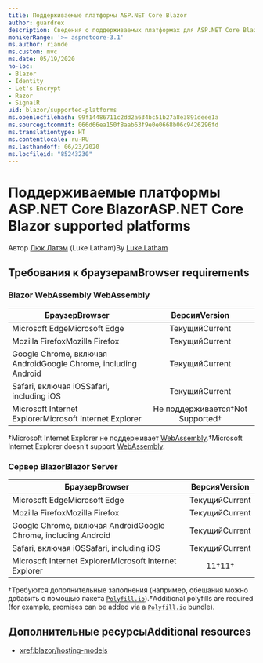 ```yaml
---
title: Поддерживаемые платформы ASP.NET Core Blazor
author: guardrex
description: Сведения о поддерживаемых платформах для ASP.NET Core Blazor.
monikerRange: '>= aspnetcore-3.1'
ms.author: riande
ms.custom: mvc
ms.date: 05/19/2020
no-loc:
- Blazor
- Identity
- Let's Encrypt
- Razor
- SignalR
uid: blazor/supported-platforms
ms.openlocfilehash: 99f14486711c2dd2a634bc51b27a8e3891deee1a
ms.sourcegitcommit: 066d66ea150f8aab63f9e0e0668b06c9426296fd
ms.translationtype: HT
ms.contentlocale: ru-RU
ms.lasthandoff: 06/23/2020
ms.locfileid: "85243230"
---
```

# <a name="aspnet-core-blazor-supported-platforms"></a><span data-ttu-id="b344c-103">Поддерживаемые платформы ASP.NET Core Blazor</span><span class="sxs-lookup"><span data-stu-id="b344c-103">ASP.NET Core Blazor supported platforms</span></span>

<span data-ttu-id="b344c-104">Автор [Люк Латэм](https://github.com/guardrex) (Luke Latham)</span><span class="sxs-lookup"><span data-stu-id="b344c-104">By [Luke Latham](https://github.com/guardrex)</span></span>

## <a name="browser-requirements"></a><span data-ttu-id="b344c-105">Требования к браузерам</span><span class="sxs-lookup"><span data-stu-id="b344c-105">Browser requirements</span></span>

### <a name="blazor-webassembly"></a>Blazor<span data-ttu-id="b344c-106"> WebAssembly</span><span class="sxs-lookup"><span data-stu-id="b344c-106"> WebAssembly</span></span>

| <span data-ttu-id="b344c-107">Браузер</span><span class="sxs-lookup"><span data-stu-id="b344c-107">Browser</span></span>                          | <span data-ttu-id="b344c-108">Версия</span><span class="sxs-lookup"><span data-stu-id="b344c-108">Version</span></span>               |
| -------------------------------- | :-------------------: |
| <span data-ttu-id="b344c-109">Microsoft Edge</span><span class="sxs-lookup"><span data-stu-id="b344c-109">Microsoft Edge</span></span>                   | <span data-ttu-id="b344c-110">Текущий</span><span class="sxs-lookup"><span data-stu-id="b344c-110">Current</span></span>               |
| <span data-ttu-id="b344c-111">Mozilla Firefox</span><span class="sxs-lookup"><span data-stu-id="b344c-111">Mozilla Firefox</span></span>                  | <span data-ttu-id="b344c-112">Текущий</span><span class="sxs-lookup"><span data-stu-id="b344c-112">Current</span></span>               |
| <span data-ttu-id="b344c-113">Google Chrome, включая Android</span><span class="sxs-lookup"><span data-stu-id="b344c-113">Google Chrome, including Android</span></span> | <span data-ttu-id="b344c-114">Текущий</span><span class="sxs-lookup"><span data-stu-id="b344c-114">Current</span></span>               |
| <span data-ttu-id="b344c-115">Safari, включая iOS</span><span class="sxs-lookup"><span data-stu-id="b344c-115">Safari, including iOS</span></span>            | <span data-ttu-id="b344c-116">Текущий</span><span class="sxs-lookup"><span data-stu-id="b344c-116">Current</span></span>               |
| <span data-ttu-id="b344c-117">Microsoft Internet Explorer</span><span class="sxs-lookup"><span data-stu-id="b344c-117">Microsoft Internet Explorer</span></span>      | <span data-ttu-id="b344c-118">Не поддерживается&dagger;</span><span class="sxs-lookup"><span data-stu-id="b344c-118">Not Supported&dagger;</span></span> |

<span data-ttu-id="b344c-119">&dagger;Microsoft Internet Explorer не поддерживает [WebAssembly](https://webassembly.org).</span><span class="sxs-lookup"><span data-stu-id="b344c-119">&dagger;Microsoft Internet Explorer doesn't support [WebAssembly](https://webassembly.org).</span></span>

### <a name="blazor-server"></a><span data-ttu-id="b344c-120">Сервер Blazor</span><span class="sxs-lookup"><span data-stu-id="b344c-120">Blazor Server</span></span>

| <span data-ttu-id="b344c-121">Браузер</span><span class="sxs-lookup"><span data-stu-id="b344c-121">Browser</span></span>                          | <span data-ttu-id="b344c-122">Версия</span><span class="sxs-lookup"><span data-stu-id="b344c-122">Version</span></span>    |
| -------------------------------- | :--------: |
| <span data-ttu-id="b344c-123">Microsoft Edge</span><span class="sxs-lookup"><span data-stu-id="b344c-123">Microsoft Edge</span></span>                   | <span data-ttu-id="b344c-124">Текущий</span><span class="sxs-lookup"><span data-stu-id="b344c-124">Current</span></span>    |
| <span data-ttu-id="b344c-125">Mozilla Firefox</span><span class="sxs-lookup"><span data-stu-id="b344c-125">Mozilla Firefox</span></span>                  | <span data-ttu-id="b344c-126">Текущий</span><span class="sxs-lookup"><span data-stu-id="b344c-126">Current</span></span>    |
| <span data-ttu-id="b344c-127">Google Chrome, включая Android</span><span class="sxs-lookup"><span data-stu-id="b344c-127">Google Chrome, including Android</span></span> | <span data-ttu-id="b344c-128">Текущий</span><span class="sxs-lookup"><span data-stu-id="b344c-128">Current</span></span>    |
| <span data-ttu-id="b344c-129">Safari, включая iOS</span><span class="sxs-lookup"><span data-stu-id="b344c-129">Safari, including iOS</span></span>            | <span data-ttu-id="b344c-130">Текущий</span><span class="sxs-lookup"><span data-stu-id="b344c-130">Current</span></span>    |
| <span data-ttu-id="b344c-131">Microsoft Internet Explorer</span><span class="sxs-lookup"><span data-stu-id="b344c-131">Microsoft Internet Explorer</span></span>      | <span data-ttu-id="b344c-132">11&dagger;</span><span class="sxs-lookup"><span data-stu-id="b344c-132">11&dagger;</span></span> |

<span data-ttu-id="b344c-133">&dagger;Требуются дополнительные заполнения (например, обещания можно добавить с помощью пакета [`Polyfill.io`](https://polyfill.io/v3/)).</span><span class="sxs-lookup"><span data-stu-id="b344c-133">&dagger;Additional polyfills are required (for example, promises can be added via a [`Polyfill.io`](https://polyfill.io/v3/) bundle).</span></span>

## <a name="additional-resources"></a><span data-ttu-id="b344c-134">Дополнительные ресурсы</span><span class="sxs-lookup"><span data-stu-id="b344c-134">Additional resources</span></span>

* <xref:blazor/hosting-models>
